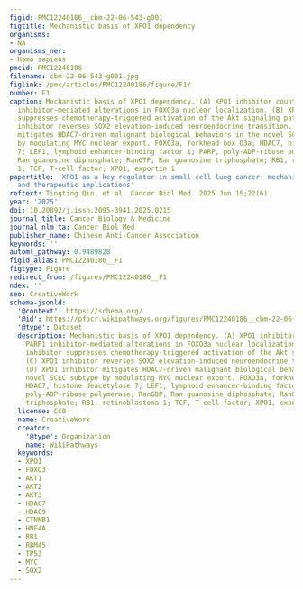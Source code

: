 ```yaml
---
figid: PMC12240186__cbm-22-06-543-g001
figtitle: Mechanistic basis of XPO1 dependency
organisms:
- NA
organisms_ner:
- Homo sapiens
pmcid: PMC12240186
filename: cbm-22-06-543-g001.jpg
figlink: /pmc/articles/PMC12240186/figure/F1/
number: F1
caption: Mechanistic basis of XPO1 dependency. (A) XPO1 inhibitor counteracts PARP1
  inhibitor-mediated alterations in FOXO3a nuclear localization. (B) XPO1 inhibitor
  suppresses chemotherapy-triggered activation of the Akt signaling pathway. (C) XPO1
  inhibitor reverses SOX2 elevation-induced neuroendocrine transition. (D) XPO1 inhibitor
  mitigates HDAC7-driven malignant biological behaviors in the novel SCLC subtype
  by modulating MYC nuclear export. FOXO3a, forkhead box O3a; HDAC7, histone deacetylase
  7; LEF1, lymphoid enhancer-binding factor 1; PARP, poly-ADP-ribose polymerase; RanGDP,
  Ran guanosine diphosphate; RanGTP, Ran guanosine triphosphate; RB1, retinoblastoma
  1; TCF, T-cell factor; XPO1, exportin 1
papertitle: 'XPO1 as a key regulator in small cell lung cancer: mechanisms, biomarkers,
  and therapeutic implications'
reftext: Tingting Qin, et al. Cancer Biol Med. 2025 Jun 15;22(6).
year: '2025'
doi: 10.20892/j.issn.2095-3941.2025.0215
journal_title: Cancer Biology & Medicine
journal_nlm_ta: Cancer Biol Med
publisher_name: Chinese Anti-Cancer Association
keywords: ''
automl_pathway: 0.9489828
figid_alias: PMC12240186__F1
figtype: Figure
redirect_from: /figures/PMC12240186__F1
ndex: ''
seo: CreativeWork
schema-jsonld:
  '@context': https://schema.org/
  '@id': https://pfocr.wikipathways.org/figures/PMC12240186__cbm-22-06-543-g001.html
  '@type': Dataset
  description: Mechanistic basis of XPO1 dependency. (A) XPO1 inhibitor counteracts
    PARP1 inhibitor-mediated alterations in FOXO3a nuclear localization. (B) XPO1
    inhibitor suppresses chemotherapy-triggered activation of the Akt signaling pathway.
    (C) XPO1 inhibitor reverses SOX2 elevation-induced neuroendocrine transition.
    (D) XPO1 inhibitor mitigates HDAC7-driven malignant biological behaviors in the
    novel SCLC subtype by modulating MYC nuclear export. FOXO3a, forkhead box O3a;
    HDAC7, histone deacetylase 7; LEF1, lymphoid enhancer-binding factor 1; PARP,
    poly-ADP-ribose polymerase; RanGDP, Ran guanosine diphosphate; RanGTP, Ran guanosine
    triphosphate; RB1, retinoblastoma 1; TCF, T-cell factor; XPO1, exportin 1
  license: CC0
  name: CreativeWork
  creator:
    '@type': Organization
    name: WikiPathways
  keywords:
  - XPO1
  - FOXO3
  - AKT1
  - AKT2
  - AKT3
  - HDAC7
  - HDAC9
  - CTNNB1
  - HNF4A
  - RB1
  - RBM45
  - TP53
  - MYC
  - SOX2
---
```

